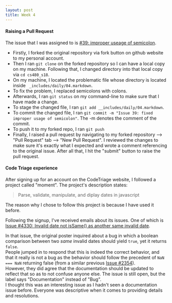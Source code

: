 ```yaml
---
layout: post  
title: Week 4
---
```


#### Raising a Pull Request

  The issue that I was assigned to is [#39: improper useage of semicolon](https://github.com/joannakl/cs480_s18/issues/39).  
    
   - Firstly, I forked the original repository via fork button on github website to my personal account.  
   - Then I ran `git clone` on the forked repository so I can have a local copy on my machine. Following that, I changed directory into that local copy via `cd cs480_s18`.  
   - On my machine, I located the problematic file whose directory is located inside ` _includes/daily/04.markdown`.  
   - To fix the problem, I replaced semicolons with colons.  
   - Afterwards, I ran `git status` on my command-line to make sure that I have made a change.  
   - To stage the changed file, I ran `git add __includes/daily/04.markdown`.
   - To commit the changed file, I ran `git commit -m "Issue 39: fixed improper usage of semicolon"`. The -m denotes the comment of the commit. 
   - To push it to my forked repo, I ran `git push`
   - Finally, I raised a pull request by navigating to my forked repository --> "Pull Request" tab --> "New Pull Request". I reviewed the changes to make sure it's exactly what I expected and wrote a comment referencing to the original issue. After all that, I hit the "submit" button to raise the pull request.
  

#### Code Triage experience

   After signing up for an account on the CodeTriage website, I followed a project called "moment". The project's description states: 
   > Parse, validate, manipulate, and diplay dates in javascript
    
   The reason why I chose to follow this project is because I have used it before. 
   
   Following the signup, I've received emails about its issues. One of which is [Issue #4330: Invalid date not isSame() as another same invalid date](https://github.com/moment/moment/issues/4330).  
   
   In that issue, the original poster inquired about a bug in which a boolean comparison between two *same* invalid dates should yield `true`, yet it returns `false`.  
   People jumped in to respond that this is indeed the correct behavior, and that it really is not a bug as the behavior should follow the precedent of `NaN === NaN` returning false (from a similar previous [Issue #2354](https://github.com/moment/moment/issues/2354)).   
   However, they did agree that the documentation should be updated to reflect that so as to not confuse anyone else. The issue is still open, but the label says "Documentation" instead of "Bug".  
   I thought this was an interesting issue as I hadn't seen a documentation issue before. Everyone was descriptive when it comes to providing details and resolutions. 